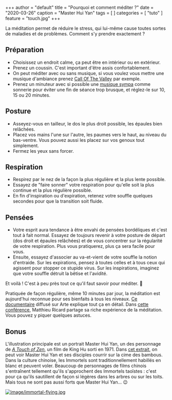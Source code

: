 +++
author = "default"
title = "Pourquoi et comment méditer ?"
date = "2020-03-26"
caption = "Master Hui Yan"
tags = [
]
categories = [
    "tuto"
]
feature = "touch.jpg"
+++

La méditation permet de réduire le stress, qui lui-même cause toutes sortes de maladies et de problèmes. Comment s'y prendre exactement ?

## Préparation

* Choisissez un endroit calme, ça peut être en intérieur ou en extérieur.
* Prenez un coussin. C'est important d'être assis confortablement.
* On peut méditer avec ou sans musique, si vous voulez vous mettre une musique d'ambiance prenez [Call Of The Valley](https://www.youtube.com/watch?v=O1zzVqrCEeU) par exemple.
* Prenez un minuteur avec si possible une [musique sympa](https://soundcloud.com/hitd-3/matthias-puech-talausblick-vom-hohlichtpass?in=hitd-3/sets/matthias-puech-alpestres) comme sonnerie pour éviter une fin de séance trop brusque, et réglez-le sur 10, 15 ou 20 minutes.

## Posture

* Asseyez-vous en tailleur, le dos le plus droit possible, les épaules bien relâchées.
* Placez vos mains l'une sur l'autre, les paumes vers le haut, au niveau du bas-ventre. Vous pouvez aussi les placez sur vos genoux tout simplement.
* Fermez les yeux sans forcer.

## Respiration

* Respirez par le nez de la façon la plus régulière et la plus lente possible.
* Essayez de "faire sonner" votre respiration pour qu'elle soit la plus continue et la plus régulière possible.
* En fin d'inspiration ou d'expiration, retenez votre souffle quelques secondes pour que la transition soit fluide. 

## Pensées

* Votre esprit aura tendance à être envahi de pensées bordéliques et c'est tout à fait normal. Essayez de toujours revenir à votre posture de départ (dos droit et épaules relâchées) et de vous concentrer sur la régularité de votre respiration. Plus vous pratiquerez, plus ça sera facile pour vous.
* Ensuite, essayez d'associer au va-et-vient de votre souffle la notion d'entraide. Sur les expirations, pensez à toutes celles et à tous ceux qui agissent pour stopper ce stupide virus. Sur les inspirations, imaginez que votre souffle détruit la bêtise et l'avidité.

Et voilà ! C'est à peu près tout ce qu'il faut savoir pour méditer. 🎉

Pratiquée de façon régulière, même 10 minutes par jour, la méditation est aujourd'hui reconnue pour ses bienfaits à tous les niveaux. [Ce documentaire](https://www.youtube.com/watch?v=wR-xDUx3788) diffusé sur Arte explique tout ça en détail. Dans [cette conférence](https://www.youtube.com/watch?v=aKLxPDMtfr8), Matthieu Ricard partage sa riche expérience de la méditation. Vous pouvez y piquer quelques astuces.

## Bonus

L'illustration principale est un portrait Master Hui Yan, un des personnage de [*A Touch of Zen*](https://fr.wikipedia.org/wiki/A_Touch_of_Zen), un film de King Hu sorti en 1971. Dans [cet extrait](https://www.youtube.com/watch?v=0AHz2B-_sLQ), on peut voir Master Hui Yan et ses disciples courrir sur la cime des bambous. Dans la culture chinoise, les Immortels sont traditionnellement habillés en blanc et peuvent voler. Beaucoup de personnages de films chinois s'entraînent tellement qu'ils s'approchent des Immortels taoïstes : c'est pour ça qu'ils sautillent de façon si légères dans les arbres ou sur les toits. Mais tous ne sont pas aussi forts que Master Hui Yan... :wink:

[![image/immortal-flying.jpg](../image/hui-yan-before-attack.png)](https://www.youtube.com/watch?v=0AHz2B-_sLQ)
